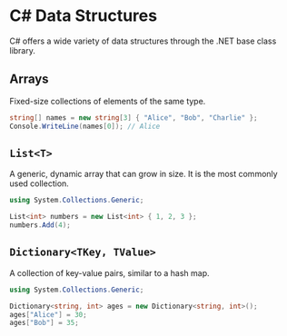 # C# Data Structures

C# offers a wide variety of data structures through the .NET base class library.

## Arrays
Fixed-size collections of elements of the same type.

```csharp
string[] names = new string[3] { "Alice", "Bob", "Charlie" };
Console.WriteLine(names[0]); // Alice
```

## `List<T>`
A generic, dynamic array that can grow in size. It is the most commonly used collection.

```csharp
using System.Collections.Generic;

List<int> numbers = new List<int> { 1, 2, 3 };
numbers.Add(4);
```

## `Dictionary<TKey, TValue>`
A collection of key-value pairs, similar to a hash map.

```csharp
using System.Collections.Generic;

Dictionary<string, int> ages = new Dictionary<string, int>();
ages["Alice"] = 30;
ages["Bob"] = 35;
```
